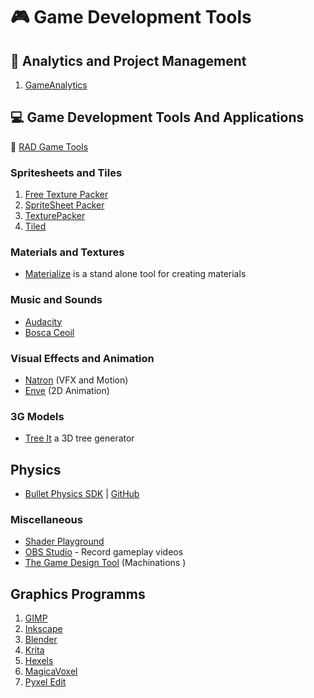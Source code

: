 # :video_game: Game Development Tools

## :closed_book: Analytics and Project Management

1. [GameAnalytics](https://gameanalytics.com/)

## :computer: Game Development Tools And Applications

:link: [RAD Game Tools](http://www.radgametools.com/)

### Spritesheets and Tiles

1. [Free Texture Packer](http://free-tex-packer.com/)
2. [SpriteSheet Packer](http://amakaseev.github.io/sprite-sheet-packer/)
3. [TexturePacker](https://www.codeandweb.com/texturepacker)
4. [Tiled](https://www.mapeditor.org/)

### Materials and Textures

- [Materialize](http://www.boundingboxsoftware.com/materialize/index.php) is a stand alone tool for creating materials

### Music and Sounds

- [Audacity](https://www.audacityteam.org/)
- [Bosca Ceoil](https://boscaceoil.net/)

### Visual Effects and Animation

- [Natron](https://natrongithub.github.io/) (VFX and Motion)
- [Enve](https://maurycyliebner.github.io/) (2D Animation)

### 3G Models

- [Tree It](https://www.evolved-software.com/treeit/treeit) a 3D tree generator

## Physics

- [Bullet Physics SDK](https://pybullet.org/wordpress/) | [GitHub](https://github.com/bulletphysics/bullet3)

### Miscellaneous

- [Shader Playground](http://shader-playground.timjones.io/)
- [OBS Studio](https://obsproject.com/) - Record gameplay videos
- [The Game Design Tool](https://machinations.io/) (Machinations )

## Graphics Programms

1. [GIMP](https://www.gimp.org/)
2. [Inkscape](https://inkscape.org/)
3. [Blender](https://www.blender.org/)
4. [Krita](https://krita.org/en/)
5. [Hexels](https://marmoset.co/hexels/)
6. [MagicaVoxel](https://ephtracy.github.io/)
7. [Pyxel Edit](https://pyxeledit.com/index.php)
